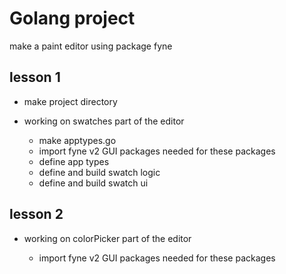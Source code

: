 # Golang project
make a paint editor using package fyne

## lesson 1
- make project directory
- working on swatches part of the editor

    - make apptypes.go
    - import fyne v2 GUI packages needed for these packages
    - define app types
    - define and build swatch logic
    - define and build swatch ui

## lesson 2
- working on colorPicker part of the editor

    - import fyne v2 GUI packages needed for these packages
 